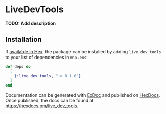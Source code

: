 # LiveDevTools

**TODO: Add description**

## Installation

If [available in Hex](https://hex.pm/docs/publish), the package can be installed
by adding `live_dev_tools` to your list of dependencies in `mix.exs`:

```elixir
def deps do
  [
    {:live_dev_tools, "~> 0.1.0"}
  ]
end
```

Documentation can be generated with [ExDoc](https://github.com/elixir-lang/ex_doc)
and published on [HexDocs](https://hexdocs.pm). Once published, the docs can
be found at <https://hexdocs.pm/live_dev_tools>.

